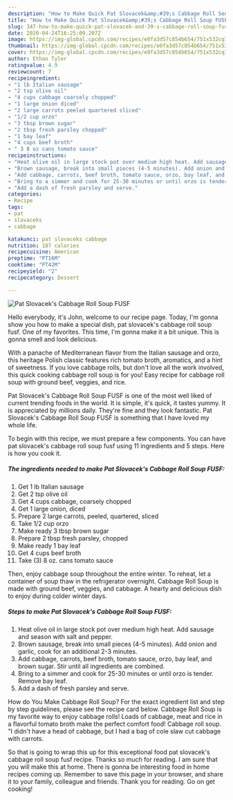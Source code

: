 ```yaml
---
description: "How to Make Quick Pat Slovacek&amp;#39;s Cabbage Roll Soup FUSF"
title: "How to Make Quick Pat Slovacek&amp;#39;s Cabbage Roll Soup FUSF"
slug: 347-how-to-make-quick-pat-slovacek-and-39-s-cabbage-roll-soup-fusf
date: 2020-04-24T16:25:09.207Z
image: https://img-global.cpcdn.com/recipes/e0fa3d57c854b654/751x532cq70/pat-slovaceks-cabbage-roll-soup-fusf-recipe-main-photo.jpg
thumbnail: https://img-global.cpcdn.com/recipes/e0fa3d57c854b654/751x532cq70/pat-slovaceks-cabbage-roll-soup-fusf-recipe-main-photo.jpg
cover: https://img-global.cpcdn.com/recipes/e0fa3d57c854b654/751x532cq70/pat-slovaceks-cabbage-roll-soup-fusf-recipe-main-photo.jpg
author: Ethan Tyler
ratingvalue: 4.9
reviewcount: 7
recipeingredient:
- "1 lb Italian sausage"
- "2 tsp olive oil"
- "4 cups cabbage coarsely chopped"
- "1 large onion diced"
- "2 large carrots peeled quartered sliced"
- "1/2 cup orzo"
- "3 tbsp brown sugar"
- "2 tbsp fresh parsley chopped"
- "1 bay leaf"
- "4 cups beef broth"
- " 3 8 oz cans tomato sauce"
recipeinstructions:
- "Heat olive oil in large stock pot over medium high heat. Add sausage and season with salt and pepper."
- "Brown sausage, break into small pieces (4-5 minutes). Add onion and garlic, cook for an additional 2-3 minutes."
- "Add cabbage, carrots, beef broth, tomato sauce, orzo, bay leaf, and brown sugar. Stir until all ingredients are combined."
- "Bring to a simmer and cook for 25-30 minutes or until orzo is tender. Remove bay leaf."
- "Add a dash of fresh parsley and serve."
categories:
- Recipe
tags:
- pat
- slovaceks
- cabbage

katakunci: pat slovaceks cabbage 
nutrition: 187 calories
recipecuisine: American
preptime: "PT16M"
cooktime: "PT42M"
recipeyield: "2"
recipecategory: Dessert

---
```



![Pat Slovacek&#39;s Cabbage Roll Soup FUSF](https://img-global.cpcdn.com/recipes/e0fa3d57c854b654/751x532cq70/pat-slovaceks-cabbage-roll-soup-fusf-recipe-main-photo.jpg)

Hello everybody, it's John, welcome to our recipe page. Today, I'm gonna show you how to make a special dish, pat slovacek&#39;s cabbage roll soup fusf. One of my favorites. This time, I'm gonna make it a bit unique. This is gonna smell and look delicious.

With a panache of Mediterranean flavor from the Italian sausage and orzo, this heritage Polish classic features rich tomato broth, aromatics, and a hint of sweetness. If you love cabbage rolls, but don&#39;t love all the work involved, this quick cooking cabbage roll soup is for you! Easy recipe for cabbage roll soup with ground beef, veggies, and rice.

Pat Slovacek&#39;s Cabbage Roll Soup FUSF is one of the most well liked of current trending foods in the world. It is simple, it's quick, it tastes yummy. It is appreciated by millions daily. They're fine and they look fantastic. Pat Slovacek&#39;s Cabbage Roll Soup FUSF is something that I have loved my whole life.


To begin with this recipe, we must prepare a few components. You can have pat slovacek&#39;s cabbage roll soup fusf using 11 ingredients and 5 steps. Here is how you cook it.

<!--inarticleads1-->

##### The ingredients needed to make Pat Slovacek&#39;s Cabbage Roll Soup FUSF:

1. Get 1 lb Italian sausage
1. Get 2 tsp olive oil
1. Get 4 cups cabbage, coarsely chopped
1. Get 1 large onion, diced
1. Prepare 2 large carrots, peeled, quartered, sliced
1. Take 1/2 cup orzo
1. Make ready 3 tbsp brown sugar
1. Prepare 2 tbsp fresh parsley, chopped
1. Make ready 1 bay leaf
1. Get 4 cups beef broth
1. Take  (3) 8 oz. cans tomato sauce


Then, enjoy cabbage soup throughout the entire winter. To reheat, let a container of soup thaw in the refrigerator overnight. Cabbage Roll Soup is made with ground beef, veggies, and cabbage. A hearty and delicious dish to enjoy during colder winter days. 

<!--inarticleads2-->

##### Steps to make Pat Slovacek&#39;s Cabbage Roll Soup FUSF:

1. Heat olive oil in large stock pot over medium high heat. Add sausage and season with salt and pepper.
1. Brown sausage, break into small pieces (4-5 minutes). Add onion and garlic, cook for an additional 2-3 minutes.
1. Add cabbage, carrots, beef broth, tomato sauce, orzo, bay leaf, and brown sugar. Stir until all ingredients are combined.
1. Bring to a simmer and cook for 25-30 minutes or until orzo is tender. Remove bay leaf.
1. Add a dash of fresh parsley and serve.


How do You Make Cabbage Roll Soup? For the exact ingredient list and step by step guidelines, please see the recipe card below. Cabbage Roll Soup is my favorite way to enjoy cabbage rolls! Loads of cabbage, meat and rice in a flavorful tomato broth make the perfect comfort food! Cabbage roll soup. &#34;I didn&#39;t have a head of cabbage, but I had a bag of cole slaw cut cabbage with carrots. 

So that is going to wrap this up for this exceptional food pat slovacek&#39;s cabbage roll soup fusf recipe. Thanks so much for reading. I am sure that you will make this at home. There is gonna be interesting food in home recipes coming up. Remember to save this page in your browser, and share it to your family, colleague and friends. Thank you for reading. Go on get cooking!
